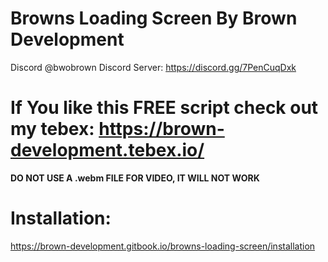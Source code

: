 # Browns Loading Screen By Brown Development 

Discord @bwobrown
Discord Server: https://discord.gg/7PenCuqDxk 

# If You like this FREE script check out my tebex: https://brown-development.tebex.io/

**DO NOT USE A .webm FILE FOR VIDEO, IT WILL NOT WORK**

# Installation:
https://brown-development.gitbook.io/browns-loading-screen/installation
